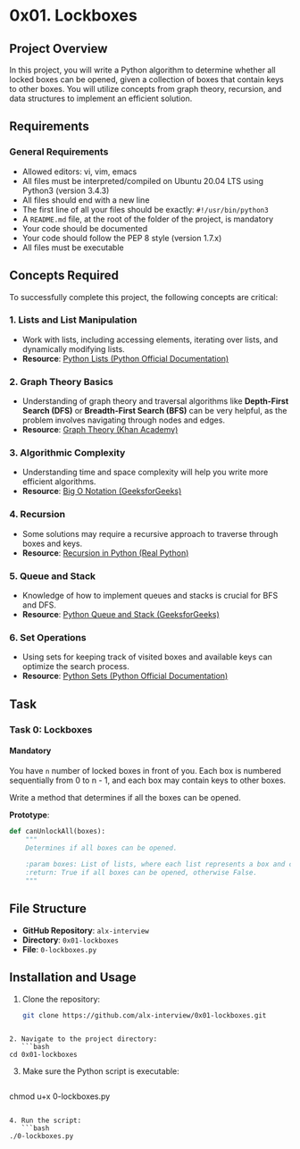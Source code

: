 # 0x01. Lockboxes

## Project Overview

In this project, you will write a Python algorithm to determine whether all locked boxes can be opened, given a collection of boxes that contain keys to other boxes. You will utilize concepts from graph theory, recursion, and data structures to implement an efficient solution.

## Requirements

### General Requirements

- Allowed editors: vi, vim, emacs
- All files must be interpreted/compiled on Ubuntu 20.04 LTS using Python3 (version 3.4.3)
- All files should end with a new line
- The first line of all your files should be exactly: `#!/usr/bin/python3`
- A `README.md` file, at the root of the folder of the project, is mandatory
- Your code should be documented
- Your code should follow the PEP 8 style (version 1.7.x)
- All files must be executable

## Concepts Required

To successfully complete this project, the following concepts are critical:

### 1. Lists and List Manipulation
- Work with lists, including accessing elements, iterating over lists, and dynamically modifying lists.
- **Resource**: [Python Lists (Python Official Documentation)](https://docs.python.org/3/tutorial/datastructures.html)

### 2. Graph Theory Basics
- Understanding of graph theory and traversal algorithms like **Depth-First Search (DFS)** or **Breadth-First Search (BFS)** can be very helpful, as the problem involves navigating through nodes and edges.
- **Resource**: [Graph Theory (Khan Academy)](https://www.khanacademy.org/math/geometry/hs-geo-logic)

### 3. Algorithmic Complexity
- Understanding time and space complexity will help you write more efficient algorithms.
- **Resource**: [Big O Notation (GeeksforGeeks)](https://www.geeksforgeeks.org/analysis-of-algorithms-big-o-analysis/)

### 4. Recursion
- Some solutions may require a recursive approach to traverse through boxes and keys.
- **Resource**: [Recursion in Python (Real Python)](https://realpython.com/python-recursion/)

### 5. Queue and Stack
- Knowledge of how to implement queues and stacks is crucial for BFS and DFS.
- **Resource**: [Python Queue and Stack (GeeksforGeeks)](https://www.geeksforgeeks.org/stack-vs-queue/)

### 6. Set Operations
- Using sets for keeping track of visited boxes and available keys can optimize the search process.
- **Resource**: [Python Sets (Python Official Documentation)](https://docs.python.org/3/tutorial/datastructures.html)

## Task

### Task 0: Lockboxes
#### Mandatory
You have `n` number of locked boxes in front of you. Each box is numbered sequentially from 0 to n - 1, and each box may contain keys to other boxes.

Write a method that determines if all the boxes can be opened.

**Prototype**:
```python
def canUnlockAll(boxes):
    """
    Determines if all boxes can be opened.
    
    :param boxes: List of lists, where each list represents a box and contains keys to other boxes.
    :return: True if all boxes can be opened, otherwise False.
    """
```

## File Structure

- **GitHub Repository**: `alx-interview`
- **Directory**: `0x01-lockboxes`
- **File**: `0-lockboxes.py`


## Installation and Usage

1. Clone the repository:
   ```bash
   git clone https://github.com/alx-interview/0x01-lockboxes.git
```

2. Navigate to the project directory:
   ```bash
cd 0x01-lockboxes
```

3. Make sure the Python script is executable:
   ```bash
chmod u+x 0-lockboxes.py
```

4. Run the script:
   ```bash
./0-lockboxes.py
```

